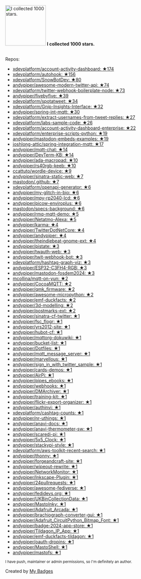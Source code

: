 <img src="https://my-badges.github.io/my-badges/stars-1000.png" alt="I collected 1000 stars." title="I collected 1000 stars." width="128">
<strong>I collected 1000 stars.</strong>
<br><br>

Repos:

* <a href="https://github.com/xdevplatform/account-activity-dashboard">xdevplatform/account-activity-dashboard: ★174</a>
* <a href="https://github.com/xdevplatform/autohook">xdevplatform/autohook: ★156</a>
* <a href="https://github.com/xdevplatform/SnowBotDev">xdevplatform/SnowBotDev: ★80</a>
* <a href="https://github.com/andypiper/awesome-modern-twitter-api">andypiper/awesome-modern-twitter-api: ★74</a>
* <a href="https://github.com/xdevplatform/twitter-webhook-boilerplate-node">xdevplatform/twitter-webhook-boilerplate-node: ★73</a>
* <a href="https://github.com/andypiper/fivebyfive">andypiper/fivebyfive: ★39</a>
* <a href="https://github.com/xdevplatform/spotatweet">xdevplatform/spotatweet: ★34</a>
* <a href="https://github.com/xdevplatform/Gnip-Insights-Interface">xdevplatform/Gnip-Insights-Interface: ★32</a>
* <a href="https://github.com/andypiper/spring-int-mqtt">andypiper/spring-int-mqtt: ★30</a>
* <a href="https://github.com/xdevplatform/extract-usernames-from-tweet-replies">xdevplatform/extract-usernames-from-tweet-replies: ★27</a>
* <a href="https://github.com/xdevplatform/labs-sample-code">xdevplatform/labs-sample-code: ★26</a>
* <a href="https://github.com/xdevplatform/account-activity-dashboard-enterprise">xdevplatform/account-activity-dashboard-enterprise: ★22</a>
* <a href="https://github.com/xdevplatform/enterprise-scripts-python">xdevplatform/enterprise-scripts-python: ★19</a>
* <a href="https://github.com/andypiper/mastodon-embeds-examples">andypiper/mastodon-embeds-examples: ★19</a>
* <a href="https://github.com/joshlong-attic/spring-integration-mqtt">joshlong-attic/spring-integration-mqtt: ★17</a>
* <a href="https://github.com/andypiper/mqtt-chat">andypiper/mqtt-chat: ★14</a>
* <a href="https://github.com/andypiper/DevTerm-KB">andypiper/DevTerm-KB: ★14</a>
* <a href="https://github.com/andypiper/ada-macropad">andypiper/ada-macropad: ★10</a>
* <a href="https://github.com/andypiper/rs40rgb-keeb">andypiper/rs40rgb-keeb: ★10</a>
* <a href="https://github.com/ccattuto/wordle-device">ccattuto/wordle-device: ★9</a>
* <a href="https://github.com/andypiper/sinatra-static-web">andypiper/sinatra-static-web: ★7</a>
* <a href="https://github.com/mastodon/.github">mastodon/.github: ★7</a>
* <a href="https://github.com/xdevplatform/openapi-generator">xdevplatform/openapi-generator: ★6</a>
* <a href="https://github.com/andypiper/my-glitch-in-bio">andypiper/my-glitch-in-bio: ★6</a>
* <a href="https://github.com/andypiper/mpy-rp2040-lcd">andypiper/mpy-rp2040-lcd: ★6</a>
* <a href="https://github.com/andypiper/picow-enviroplus">andypiper/picow-enviroplus: ★6</a>
* <a href="https://github.com/mastodon/specs-background">mastodon/specs-background: ★6</a>
* <a href="https://github.com/andypiper/rmq-mqtt-demo">andypiper/rmq-mqtt-demo: ★5</a>
* <a href="https://github.com/andypiper/Netatmo-Alexa">andypiper/Netatmo-Alexa: ★5</a>
* <a href="https://github.com/andypiper/karma">andypiper/karma: ★4</a>
* <a href="https://github.com/andypiper/TwitterDotNetCore">andypiper/TwitterDotNetCore: ★4</a>
* <a href="https://github.com/andypiper/andypiper">andypiper/andypiper: ★4</a>
* <a href="https://github.com/andypiper/theindiebeat-gnome-ext">andypiper/theindiebeat-gnome-ext: ★4</a>
* <a href="https://github.com/andypiper/pistate">andypiper/pistate: ★3</a>
* <a href="https://github.com/andypiper/twauth-web">andypiper/twauth-web: ★3</a>
* <a href="https://github.com/andypiper/twit-webhook-bot">andypiper/twit-webhook-bot: ★3</a>
* <a href="https://github.com/xdevplatform/hashtag-graph-viz">xdevplatform/hashtag-graph-viz: ★3</a>
* <a href="https://github.com/andypiper/ESP32-C3FH4-RGB">andypiper/ESP32-C3FH4-RGB: ★3</a>
* <a href="https://github.com/andypiper/mastodon-fosdem2024">andypiper/mastodon-fosdem2024: ★3</a>
* <a href="https://github.com/mcollina/mqtt-on-yun">mcollina/mqtt-on-yun: ★2</a>
* <a href="https://github.com/andypiper/CocoaMQTT">andypiper/CocoaMQTT: ★2</a>
* <a href="https://github.com/andypiper/qmk_firmware">andypiper/qmk_firmware: ★2</a>
* <a href="https://github.com/andypiper/awesome-micropython">andypiper/awesome-micropython: ★2</a>
* <a href="https://github.com/andypiper/emf-duckfacts">andypiper/emf-duckfacts: ★2</a>
* <a href="https://github.com/andypiper/3d-modelling">andypiper/3d-modelling: ★2</a>
* <a href="https://github.com/andypiper/postmarks-ext">andypiper/postmarks-ext: ★2</a>
* <a href="https://github.com/andypiper/sinatra-cf-twitter">andypiper/sinatra-cf-twitter: ★1</a>
* <a href="https://github.com/andypiper/fsc_flogr">andypiper/fsc_flogr: ★1</a>
* <a href="https://github.com/andypiper/yrs2012-site">andypiper/yrs2012-site: ★1</a>
* <a href="https://github.com/andypiper/hubot-cf">andypiper/hubot-cf: ★1</a>
* <a href="https://github.com/andypiper/mqttorg-dokuwiki">andypiper/mqttorg-dokuwiki: ★1</a>
* <a href="https://github.com/andypiper/bucket-list">andypiper/bucket-list: ★1</a>
* <a href="https://github.com/andypiper/Dotfiles">andypiper/Dotfiles: ★1</a>
* <a href="https://github.com/andypiper/mqtt_message_server">andypiper/mqtt_message_server: ★1</a>
* <a href="https://github.com/andypiper/marvellous">andypiper/marvellous: ★1</a>
* <a href="https://github.com/andypiper/sign_in_with_twitter_sample">andypiper/sign_in_with_twitter_sample: ★1</a>
* <a href="https://github.com/andypiper/cards-demos">andypiper/cards-demos: ★1</a>
* <a href="https://github.com/andypiper/AirPi">andypiper/AirPi: ★1</a>
* <a href="https://github.com/andypiper/pipes_ebooks">andypiper/pipes_ebooks: ★1</a>
* <a href="https://github.com/andypiper/webhooks">andypiper/webhooks: ★1</a>
* <a href="https://github.com/andypiper/DMArchiver">andypiper/DMArchiver: ★1</a>
* <a href="https://github.com/andypiper/training-kit">andypiper/training-kit: ★1</a>
* <a href="https://github.com/andypiper/flickr-export-organizer">andypiper/flickr-export-organizer: ★1</a>
* <a href="https://github.com/andypiper/authinvi">andypiper/authinvi: ★1</a>
* <a href="https://github.com/xdevplatform/cashtag-counts">xdevplatform/cashtag-counts: ★1</a>
* <a href="https://github.com/andypiper/nr-uthings">andypiper/nr-uthings: ★1</a>
* <a href="https://github.com/andypiper/anavi-docs">andypiper/anavi-docs: ★1</a>
* <a href="https://github.com/andypiper/anavi-thermometer-sw">andypiper/anavi-thermometer-sw: ★1</a>
* <a href="https://github.com/andypiper/scaredi-pi">andypiper/scaredi-pi: ★1</a>
* <a href="https://github.com/andypiper/5x5_Clock">andypiper/5x5_Clock: ★1</a>
* <a href="https://github.com/andypiper/stackypi-style">andypiper/stackypi-style: ★1</a>
* <a href="https://github.com/xdevplatform/aws-toolkit-recent-search">xdevplatform/aws-toolkit-recent-search: ★1</a>
* <a href="https://github.com/andypiper/thonny">andypiper/thonny: ★1</a>
* <a href="https://github.com/andypiper/forgeandcraft-site">andypiper/forgeandcraft-site: ★1</a>
* <a href="https://github.com/andypiper/wipeout-rewrite">andypiper/wipeout-rewrite: ★1</a>
* <a href="https://github.com/andypiper/NetworkMonitor">andypiper/NetworkMonitor: ★1</a>
* <a href="https://github.com/andypiper/Inkscape-Plugin">andypiper/Inkscape-Plugin: ★1</a>
* <a href="https://github.com/andypiper/24pullrequests">andypiper/24pullrequests: ★1</a>
* <a href="https://github.com/andypiper/awesome-fediverse">andypiper/awesome-fediverse: ★1</a>
* <a href="https://github.com/andypiper/fedidevs.org">andypiper/fedidevs.org: ★1</a>
* <a href="https://github.com/andypiper/UKBinCollectionData">andypiper/UKBinCollectionData: ★1</a>
* <a href="https://github.com/andypiper/MastoInky">andypiper/MastoInky: ★1</a>
* <a href="https://github.com/andypiper/Adafruit_Arcada">andypiper/Adafruit_Arcada: ★1</a>
* <a href="https://github.com/andypiper/brachiograph-converter-gui">andypiper/brachiograph-converter-gui: ★1</a>
* <a href="https://github.com/andypiper/Adafruit_CircuitPython_Bitmap_Font">andypiper/Adafruit_CircuitPython_Bitmap_Font: ★1</a>
* <a href="https://github.com/andypiper/badge-2024-app-store">andypiper/badge-2024-app-store: ★1</a>
* <a href="https://github.com/andypiper/Tildagon_IP_App">andypiper/Tildagon_IP_App: ★1</a>
* <a href="https://github.com/andypiper/emf-duckfacts-tildagon">andypiper/emf-duckfacts-tildagon: ★1</a>
* <a href="https://github.com/andypiper/oauth-dropins">andypiper/oauth-dropins: ★1</a>
* <a href="https://github.com/andypiper/MastoShell">andypiper/MastoShell: ★1</a>
* <a href="https://github.com/andypiper/mastofs">andypiper/mastofs: ★1</a>

<sup>I have push, maintainer or admin permissions, so I'm definitely an author.<sup>



Created by <a href="https://github.com/my-badges/my-badges">My Badges</a>